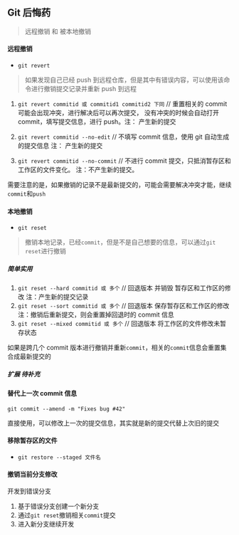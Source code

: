 ## Git 后悔药

> 远程撤销 和 被本地撤销

#### 远程撤销

- `git revert`

> 如果发现自己已经 push 到远程仓库，但是其中有错误内容，可以使用该命令进行撤销提交记录并重新 push 到远程

1. `git revert commitid 或 commitid1 commitid2 下同` // 重置相关的 commit 可能会出现冲突，进行解决后可以再次提交， 没有冲突的时候会自动打开 commit，填写提交信息，进行 push。注： 产生新的提交

2. `git revert commitid --no-edit` // 不填写 commit 信息，使用 git 自动生成的提交信息 注： 产生新的提交

3. `git revert commitid --no-commit` // 不进行 commit 提交，只抵消暂存区和工作区的文件变化。 注：不产生新的提交。

需要注意的是，如果撤销的记录不是最新提交的，可能会需要解决冲突才能，继续`commit`和`push`

#### 本地撤销

- `git reset`

> 撤销本地记录，已经`commit`，但是不是自己想要的信息，可以通过`git reset`进行撤销

##### 简单实用

1. `git reset --hard commitid 或 多个` // 回退版本 并销毁 暂存区和工作区的修改 注：产生新的提交记录
2. `git reset --sort commitid 或 多个` // 回退版本 保存暂存区和工作区的修改 注：撤销后重新提交，则会重置掉回退时的 commit 信息
3. `git reset --mixed commitid 或 多个` // 回退版本 将工作区的文件修改未暂存状态

如果是跨几个 commit 版本进行撤销并重新`commit`，相关的`commit`信息会重置集合成最新提交的

##### 扩展 待补充

#### 替代上一次 commit 信息

`git commit --amend -m "Fixes bug #42"`

直接使用，可以修改上一次的提交信息，其实就是新的提交代替上次旧的提交

#### 移除暂存区的文件

- `git restore --staged 文件名`

#### 撤销当前分支修改

开发到错误分支

1. 基于错误分支创建一个新分支
2. 通过`git reset`撤销相关`commit`提交
3. 进入新分支继续开发
